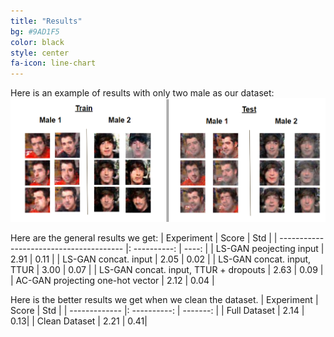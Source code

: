 ```yaml
---
title: "Results"
bg: #9AD1F5
color: black
style: center
fa-icon: line-chart
---
```


  Here is an example of results with only two male as our dataset:
<img src="./assets/images/2male.png" alt="Generated Images"/>


  Here are the general results we get:
| Experiment                              |     Score    |   Std |
| --------------------------------------- |: ----------: | ----: |
| LS-GAN peojecting input                 |        2.91  |  0.11 |
| LS-GAN concat. input                    |        2.05  |  0.02 |
| LS-GAN concat. input, TTUR              |        3.00  |  0.07 |
| LS-GAN concat. input, TTUR + dropouts   |        2.63  |  0.09 |
| AC-GAN projecting one-hot vector        |        2.12  |  0.04 |


  Here is the better results we get when we clean the dataset.
| Experiment     |     Score    |   Std    |
| -------------  |: ----------: | -------: |
| Full Dataset   |        2.14  |      0.13|
| Clean Dataset  |        2.21  |      0.41|
	